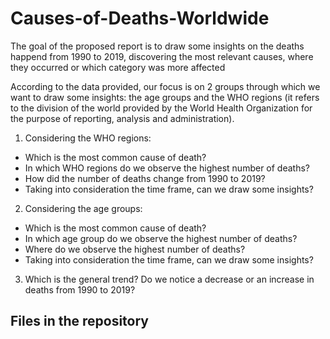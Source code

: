 # Causes-of-Deaths-Worldwide
The goal of the proposed report is to draw some insights on the deaths happend from 1990 to 2019, discovering the most relevant causes,  where they occurred or which category was more affected

According to the data provided, our focus is on 2 groups through which we want to draw
some insights: the age groups and the WHO regions (it refers to the division of the world
provided by the World Health Organization for the purpose of reporting, analysis and
administration).
1) Considering the WHO regions:
- Which is the most common cause of death?
- In which WHO regions do we observe the highest number of deaths?
- How did the number of deaths change from 1990 to 2019?
- Taking into consideration the time frame, can we draw some insights?
2) Considering the age groups:
- Which is the most common cause of death?
- In which age group do we observe the highest number of deaths?
- Where do we observe the highest number of deaths?
- Taking into consideration the time frame, can we draw some insights?
3) Which is the general trend? Do we notice a decrease or an increase in
deaths from 1990 to 2019?

## Files in the repository
